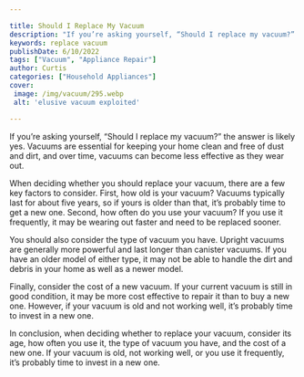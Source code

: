```yaml
---

title: Should I Replace My Vacuum
description: "If you’re asking yourself, “Should I replace my vacuum?” the answer is likely yes. Vacuums are essential for keeping your home cle...continue on"
keywords: replace vacuum
publishDate: 6/10/2022
tags: ["Vacuum", "Appliance Repair"]
author: Curtis
categories: ["Household Appliances"]
cover: 
 image: /img/vacuum/295.webp
 alt: 'elusive vacuum exploited'

---
```


If you’re asking yourself, “Should I replace my vacuum?” the answer is likely yes. Vacuums are essential for keeping your home clean and free of dust and dirt, and over time, vacuums can become less effective as they wear out.

When deciding whether you should replace your vacuum, there are a few key factors to consider. First, how old is your vacuum? Vacuums typically last for about five years, so if yours is older than that, it’s probably time to get a new one. Second, how often do you use your vacuum? If you use it frequently, it may be wearing out faster and need to be replaced sooner.

You should also consider the type of vacuum you have. Upright vacuums are generally more powerful and last longer than canister vacuums. If you have an older model of either type, it may not be able to handle the dirt and debris in your home as well as a newer model.

Finally, consider the cost of a new vacuum. If your current vacuum is still in good condition, it may be more cost effective to repair it than to buy a new one. However, if your vacuum is old and not working well, it’s probably time to invest in a new one.

In conclusion, when deciding whether to replace your vacuum, consider its age, how often you use it, the type of vacuum you have, and the cost of a new one. If your vacuum is old, not working well, or you use it frequently, it’s probably time to invest in a new one.

